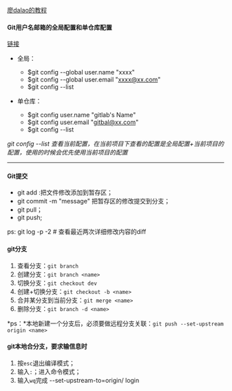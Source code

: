 [廖dalao的教程](https://www.liaoxuefeng.com/wiki/0013739516305929606dd18361248578c67b8067c8c017b000)

#### Git用户名邮箱的全局配置和单仓库配置
[链接](http://blog.csdn.net/u011535508/article/details/53056976)

- 全局：
    - $git config --global user.name "xxxx"
    - $git config --global user.email "xxxx@xx.com"
    - $git config --list

- 单仓库：
    - $git config user.name "gitlab's Name"
    - $git config user.email "gitbal@xx.com"
    - $git config --list

*git config --list 查看当前配置，在当前项目下查看的配置是全局配置+当前项目的配置，使用的时候会优先使用当前项目的配置*

---

#### Git提交

- git add :把文件修改添加到暂存区；
- git commit -m "message" 把暂存区的修改提交到分支；
- git pull；
- git push;

ps: git log -p -2 # 查看最近两次详细修改内容的diff


#### git分支
1. 查看分支：`git branch`
2. 创建分支：`git branch <name>`
3. 切换分支：`git checkout dev`
4. 创建+切换分支：`git checkout -b <name>`
5. 合并某分支到当前分支：`git merge <name>`
6. 删除分支：`git branch -d <name>`

*ps：*本地新建一个分支后，必须要做远程分支关联：`git push --set-upstream origin <name>`

#### git本地合分支，要求输信息时
1. 按`esc`退出编译模式；
2. 输入`:`；进入命令模式；
3. 输入`wq`完成
--set-upstream-to=origin/<branch> login